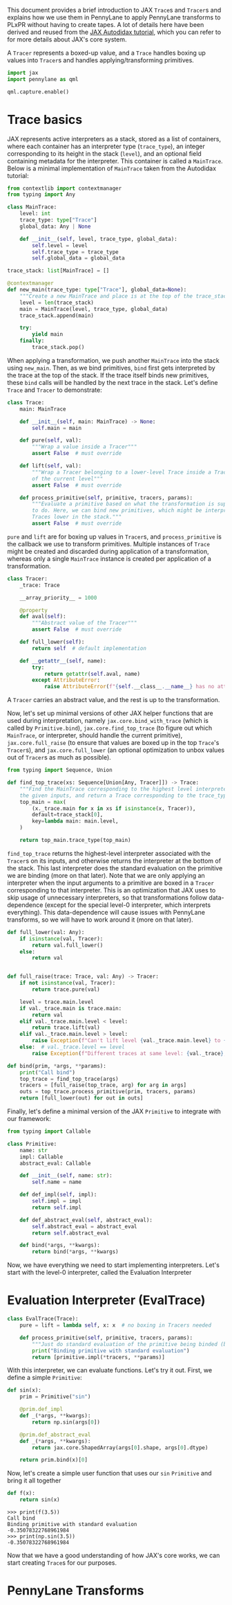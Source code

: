 This document provides a brief introduction to JAX `Trace`s and `Tracer`s and explains how we use them in PennyLane to apply PennyLane transforms to PLxPR without having to create tapes. A lot of details here have been derived and reused from the [JAX Autodidax tutorial](https://jax.readthedocs.io/en/latest/autodidax.html), which you can refer to for more details about JAX's core system.

A `Tracer` represents a boxed-up value, and a `Trace` handles boxing up values into `Tracer`s and handles applying/transforming primitives.

```python
import jax
import pennylane as qml

qml.capture.enable()
```

# Trace basics

JAX represents active interpreters as a stack, stored as a list of containers, where each container has an interpreter type (`trace_type`), an integer corresponding to its height in the stack (`level`), and an optional field containing metadata for the interpreter. This container is called a `MainTrace`. Below is a minimal implementation of `MainTrace` taken from the Autodidax tutorial:

```python
from contextlib import contextmanager
from typing import Any

class MainTrace:
    level: int
    trace_type: type["Trace"]
    global_data: Any | None

    def __init__(self, level, trace_type, global_data):
        self.level = level
        self.trace_type = trace_type
        self.global_data = global_data

trace_stack: list[MainTrace] = []

@contextmanager
def new_main(trace_type: type["Trace"], global_data=None):
    """Create a new MainTrace and place is at the top of the trace_stack"""
    level = len(trace_stack)
    main = MainTrace(level, trace_type, global_data)
    trace_stack.append(main)

    try:
        yield main
    finally:
        trace_stack.pop()
```

When applying a transformation, we push another `MainTrace` into the stack using `new_main`. Then, as we bind primitives, `bind` first gets interpreted by the trace at the top of the stack. If the trace itself binds new primitives, these `bind` calls will be handled by the next trace in the stack. Let's define `Trace` and `Tracer` to demonstrate:

```python
class Trace:
    main: MainTrace

    def __init__(self, main: MainTrace) -> None:
        self.main = main

    def pure(self, val):
        """Wrap a value inside a Tracer"""
        assert False  # must override

    def lift(self, val):
        """Wrap a Tracer belonging to a lower-level Trace inside a Tracer
        of the current level"""
        assert False  # must override

    def process_primitive(self, primitive, tracers, params):
        """Evaluate a primitive based on what the transformation is supposed
        to do. Here, we can bind new primitives, which might be interpreted by
        Traces lower in the stack."""
        assert False  # must override
```

`pure` and `lift` are for boxing up values in `Tracer`s, and `process_primitive` is the callback we use to transform primitives. Multiple instances of `Trace` might be created and discarded during application of a transformation, whereas only a single `MainTrace` instance is created per application of a transformation.

```python
class Tracer:
    _trace: Trace

    __array_priority__ = 1000

    @property
    def aval(self):
        """Abstract value of the Tracer"""
        assert False  # must override

    def full_lower(self):
        return self  # default implementation

    def __getattr__(self, name):
        try:
            return getattr(self.aval, name)
        except AttributeError:
            raise AttributeError(f"{self.__class__.__name__} has no attribute {name}")
```

A `Tracer` carries an abstract value, and the rest is up to the transformation.

Now, let's set up minimal versions of other JAX helper functions that are used during interpretation, namely `jax.core.bind_with_trace` (which is called by `Primitive.bind`), `jax.core.find_top_trace` (to figure out which `MainTrace`, or interpreter, should handle the current primitive), `jax.core.full_raise` (to ensure that values are boxed up in the top `Trace`'s `Tracer`s), and `jax.core.full_lower` (an optional optimization to unbox values out of `Tracer`s as much as possible).

```python
from typing import Sequence, Union

def find_top_trace(xs: Sequence[Union[Any, Tracer]]) -> Trace:
    """Find the MainTrace corresponding to the highest level interpreter that should be used for
    the given inputs, and return a Trace corresponding to the trace_type of that MainTrace"""
    top_main = max(
        (x._trace.main for x in xs if isinstance(x, Tracer)),
        default=trace_stack[0],
        key=lambda main: main.level,
    )

    return top_main.trace_type(top_main)
```
`find_top_trace` returns the highest-level interpreter associated with the `Tracer`s on its inputs, and otherwise returns the interpreter at the bottom of the stack. This last interpreter does the standard evaluation on the primitive we are binding (more on that later). Note that we are only applying an interpreter when the input arguments to a primitive are boxed in a `Tracer` corresponding to that interpreter. This is an optimization that JAX uses to skip usage of unnecessary interpreters, so that transformations follow data-dependence (except for the special level-0 interpreter, which interprets everything). This data-dependence will cause issues with PennyLane transforms, so we will have to work around it (more on that later).

```python
def full_lower(val: Any):
    if isinstance(val, Tracer):
        return val.full_lower()
    else:
        return val


def full_raise(trace: Trace, val: Any) -> Tracer:
    if not isinstance(val, Tracer):
        return trace.pure(val)

    level = trace.main.level
    if val._trace.main is trace.main:
        return val
    elif val._trace.main.level < level:
        return trace.lift(val)
    elif val._trace.main.level > level:
        raise Exception(f"Can't lift level {val._trace.main.level} to {level}.")
    else:  # val._trace.level == level
        raise Exception(f"Different traces at same level: {val._trace}, {trace}.")
```

```python
def bind(prim, *args, **params):
    print("Call bind")
    top_trace = find_top_trace(args)
    tracers = [full_raise(top_trace, arg) for arg in args]
    outs = top_trace.process_primitive(prim, tracers, params)
    return [full_lower(out) for out in outs]
```

Finally, let's define a minimal version of the JAX `Primitive` to integrate with our framework:

```python
from typing import Callable

class Primitive:
    name: str
    impl: Callable
    abstract_eval: Callable

    def __init__(self, name: str):
        self.name = name

    def def_impl(self, impl):
        self.impl = impl
        return self.impl

    def def_abstract_eval(self, abstract_eval):
        self.abstract_eval = abstract_eval
        return self.abstract_eval

    def bind(*args, **kwargs):
        return bind(*args, **kwargs)
```

Now, we have everything we need to start implementing interpreters. Let's start with the level-0 interpreter, called the Evaluation Interpreter

# Evaluation Interpreter (EvalTrace)

```python
class EvalTrace(Trace):
    pure = lift = lambda self, x: x  # no boxing in Tracers needed

    def process_primitive(self, primitive, tracers, params):
        """Just do standard evaluation of the primitive being binded (bound?)"""
        print("Binding primitive with standard evaluation")
        return [primitive.impl(*tracers, **params)]
```

With this interpreter, we can evaluate functions. Let's try it out. First, we define a simple `Primitive`:

```python
def sin(x):
    prim = Primitive("sin")

    @prim.def_impl
    def _(*args, **kwargs):
        return np.sin(args[0])

    @prim.def_abstract_eval
    def _(*args, **kwargs):
        return jax.core.ShapedArray(args[0].shape, args[0].dtype)

    return prim.bind(x)[0]
```

Now, let's create a simple user function that uses our `sin` `Primitive` and bring it all together

```python
def f(x):
    return sin(x)
```
```pycon
>>> print(f(3.5))
Call bind
Binding primitive with standard evaluation
-0.35078322768961984
>>> print(np.sin(3.5))
-0.35078322768961984
```

Now that we have a good understanding of how JAX's core works, we can start creating `Trace`s for our purposes.

# PennyLane Transforms
